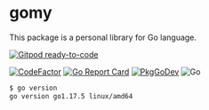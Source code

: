 # gomy
 This package is a personal library for Go language.

[![Gitpod ready-to-code](https://img.shields.io/badge/Gitpod-ready--to--code-blue?logo=gitpod)](https://gitpod.io/#https://github.com/devlights/gomy)

[![CodeFactor](https://www.codefactor.io/repository/github/devlights/gomy/badge/master)](https://www.codefactor.io/repository/github/devlights/gomy/overview/master)
[![Go Report Card](https://goreportcard.com/badge/github.com/devlights/gomy)](https://goreportcard.com/report/github.com/devlights/gomy)
[![PkgGoDev](https://pkg.go.dev/badge/github.com/devlights/gomy)](https://pkg.go.dev/github.com/devlights/gomy)
![Go](https://github.com/devlights/gomy/workflows/Go/badge.svg?branch=master)

```sh
$ go version
go version go1.17.5 linux/amd64
```